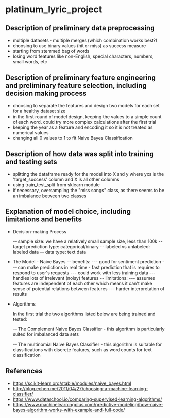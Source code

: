 # platinum_lyric_project

## Description of preliminary data preprocessing

- multiple datasets - multiple merges (which combination works best?)
- choosing to use binary values (hit or miss) as success measure
- starting from stemmed bag of words
- losing word features like non-English, special characters, numbers, small words, etc


##  Description of preliminary feature engineering and preliminary feature selection, including decision making process 

- choosing to separate the features and design two models for each set for a healthy dataset size 
- in the first round of model design, keeping the values to a simple count of each word. could try more complex calculations after the first trial
- keeping the year as a feature and encoding it so it is not treated as numerical values
- changing all 0 values to 1 to fit Naive Bayes Classification

##  Description of how data was split into training and testing sets 
- splitting the dataframe ready for the model into X and y where yxs is the 'target_success' column and X is all other columns 
- using train_test_split from sklearn module
- if necessary, oversampling the "miss songs" class, as there seems to be an imbalance between two classes
##  Explanation of model choice, including limitations and benefits

- Decision-making Process

  -- sample size: we have a relatively small sample size, less than 100k
  -- target prediction type: categorical/binary
  -- labeled vs unlabeled: labeled data
  -- data type: text data
  
- The Model - Naive Bayes
  -- benefits:
    --- good for sentiment prediction
    --- can make predictions in real time - fast prediction that is requires to respond to user's requests
    --- could work with less training data 
    --- handles lots of irrelevant (noisy) features 
  -- limitations: 
    --- assumes features are independent of each other which means it can't make sense of potential relations between features
    --- harder interpretation of results
- Algorithms

  In the first trial the two algorithms listed below are being trained and tested:
  
  -- The Complement Naive Bayes Classifier - this algorithm is particularly suited for imbalanced data sets
  
  -- The multinomial Naive Bayes Classifier - this algorithm is suitable for classifications with discrete features, such as word counts for text classification

## References

- https://scikit-learn.org/stable/modules/naive_bayes.html
- http://blog.echen.me/2011/04/27/choosing-a-machine-learning-classifier/
- https://www.dataschool.io/comparing-supervised-learning-algorithms/
- https://www.machinelearningplus.com/predictive-modeling/how-naive-bayes-algorithm-works-with-example-and-full-code/
